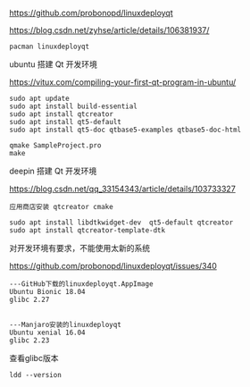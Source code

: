 https://github.com/probonopd/linuxdeployqt

https://blog.csdn.net/zyhse/article/details/106381937/



```
pacman linuxdeployqt
```



ubuntu 搭建 Qt 开发环境

https://vitux.com/compiling-your-first-qt-program-in-ubuntu/

```
sudo apt update
sudo apt install build-essential
sudo apt install qtcreator
sudo apt install qt5-default
sudo apt install qt5-doc qtbase5-examples qtbase5-doc-html

qmake SampleProject.pro
make
```



deepin 搭建 Qt 开发环境

https://blog.csdn.net/qq_33154343/article/details/103733327

```
应用商店安装 qtcreator cmake

sudo apt install libdtkwidget-dev  qt5-default qtcreator
sudo apt install qtcreator-template-dtk
```



对开发环境有要求，不能使用太新的系统

https://github.com/probonopd/linuxdeployqt/issues/340

```
---GitHub下载的linuxdeployqt.AppImage
Ubuntu Bionic 18.04
glibc 2.27


---Manjaro安装的linuxdeployqt
Ubuntu xenial 16.04
glibc 2.23
```



查看glibc版本

```
ldd --version
```



